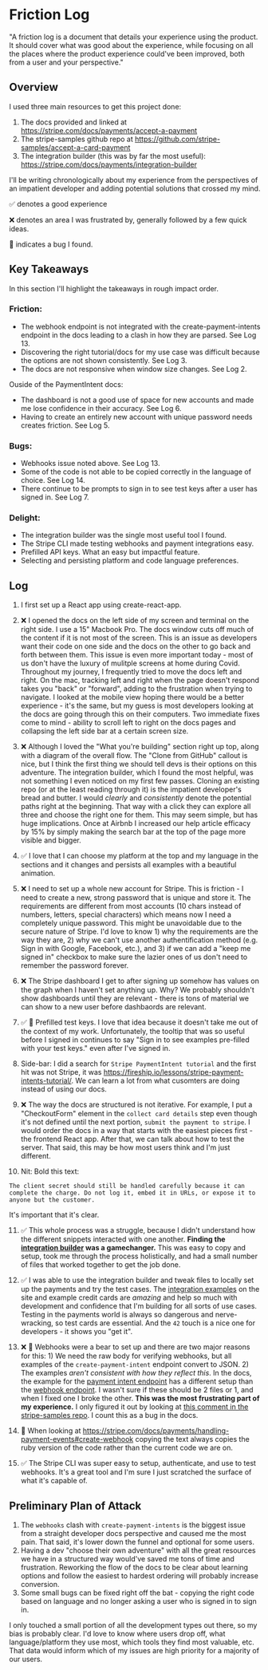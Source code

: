 # Friction Log
"A friction log is a document that details your experience using the product. It should cover what was good about the experience, while
focusing on all the places where the product experience could've been improved, both from a user and your perspective."

## Overview
I used three main resources to get this project done:
1. The docs provided and linked at https://stripe.com/docs/payments/accept-a-payment
2. The stripe-samples github repo at https://github.com/stripe-samples/accept-a-card-payment
3. The integration builder (this was by far the most useful): https://stripe.com/docs/payments/integration-builder

I'll be writing chronologically about my experience from the perspectives of an impatient developer and adding potential solutions that crossed my mind.

✅ denotes a good experience

❌ denotes an area I was frustrated by, generally followed by a few quick ideas.

🐛 indicates a bug I found.

## Key Takeaways
In this section I'll highlight the takeaways in rough impact order.

### Friction:
* The webhook endpoint is not integrated with the create-payment-intents endpoint in the docs leading to a clash in how they are parsed. See Log 13.
* Discovering the right tutorial/docs for my use case was difficult because the options are not shown consistently. See Log 3.
* The docs are not responsive when window size changes. See Log 2.

Ouside of the PaymentIntent docs:
* The dashboard is not a good use of space for new accounts and made me lose confidence in their accuracy. See Log 6.
* Having to create an entirely new account with unique password needs creates friction. See Log 5.

### Bugs:
* Webhooks issue noted above. See Log 13.
* Some of the code is not able to be copied correctly in the language of choice. See Log 14.
* There continue to be prompts to sign in to see test keys after a user has signed in. See Log 7.

### Delight:
* The integration builder was the single most useful tool I found.
* The Stripe CLI made testing webhooks and payment integrations easy.
* Prefilled API keys. What an easy but impactful feature.
* Selecting and persisting platform and code language preferences.


## Log
1. I first set up a React app using create-react-app.

2. ❌ I opened the docs on the left side of my screen and terminal on the right side. I use a 15" Macbook Pro. The docs window cuts off much of the content if it is not most of the screen. This is an issue as developers want their code on one side and the docs on the other to go back and forth between them. This issue is even more important today - most of us don't have the luxury of mulitple screens at home during Covid.
Throughout my journey, I frequently tried to move the docs left and right. On the mac, tracking left and right when the page doesn't respond takes you "back" or "forward", adding to the frustration when trying to navigate. I looked at the mobile view hoping there would be a better experience - it's the same, but my guess is most developers looking at the docs are going through this on their computers. Two immediate fixes come to mind - ability to scroll left to right on the docs pages and collapsing the left side bar at a certain screen size.

3. ❌ Although I loved the "What you're building" section right up top, along with a diagram of the overall flow. The "Clone from GitHub" callout is nice, but I think the first thing we should tell devs is their options on this adventure. The integration builder, which I found the most helpful, was not something I even noticed on my first few passes. Cloning an existing repo (or at the least reading through it) is the impatient developer's bread and butter. I would _clearly_ and _consistently_ denote the potential paths right at the beginning. That way with a click they can explore all three and choose the right one for them. This may seem simple, but has huge implications. Once at Airbnb I increased our help article efficacy by 15% by simply making the search bar at the top of the page more visible and bigger.

4. ✅ I love that I can choose my platform at the top and my language in the sections and it changes and persists all examples with a beautiful animation.

5. ❌ I need to set up a whole new account for Stripe. This is friction - I need to create a new, strong password that is unique and store it. The requirements are different from most accounts (10 chars instead of numbers, letters, special characters) which means now I need a completely unique password.
This might be unavoidable due to the secure nature of Stripe. I'd love to know 1) why the requirements are the way they are, 2) why we can't use another authentification method (e.g. Sign in with Google, Facebook, etc.), and 3) if we can add a "keep me signed in" checkbox to make sure the lazier ones of us don't need to remember the password forever.

6. ❌ The Stripe dashboard I get to after signing up somehow has values on the graph when I haven't set anything up. Why? We probably shouldn't show dashboards until they are relevant - there is tons of material we can show to a new user before dashbaords are relevant.

7. ✅ 🐛 Prefilled test keys. I love that idea because it doesn't take me out of the context of my work. Unfortunately, the tooltip that was so useful before I signed in continues to say "Sign in to see examples pre-filled with your test keys." even after I've signed in.

8. Side-bar: I did a search for `Stripe PaymentIntent tutorial` and the first hit was not Stripe, it was https://fireship.io/lessons/stripe-payment-intents-tutorial/. We can learn a lot from what cusomters are doing instead of using our docs.

9. ❌ The way the docs are structured is not iterative. For example, I put a "CheckoutForm" element in the `collect card details` step even though it's not defined until the next portion, `submit the payment to stripe`. I would order the docs in a way that starts with the easiest pieces first - the frontend React app. After that, we can talk about how to test the server. That said, this may be how most users think and I'm just different.

10. Nit: Bold this text:
```
The client secret should still be handled carefully because it can complete the charge. Do not log it, embed it in URLs, or expose it to anyone but the customer.
```
It's important that it's clear.

11. ✅ This whole process was a struggle, because I didn't understand how the different snippets interacted with one another. <strong>Finding the [integration builder](https://stripe.com/docs/payments/integration-builder) was a gamechanger.</strong> This was easy to copy and setup, took me through the process holistically, and had a small number of files that worked together to get the job done.

12. ✅ I was able to use the integration builder and tweak files to locally set up the payments and try the test cases. The [integration examples](https://stripe.com/docs/payments/accept-a-payment#web-test-integration) on the site and example credit cards are _amazing_ and help so much with development and confidence that I'm building for all sorts of use cases. Testing in the payments world is always so dangerous and nerve-wracking, so test cards are essential. And the `42` touch is a nice one for developers - it shows you "get it".

13. ❌ 🐛 Webhooks were a bear to set up and there are two major reasons for this: 1) We need the raw body for verifying webhooks, but all examples of the `create-payment-intent` endpoint convert to JSON. 2) The examples _aren't consistent with how they reflect this_. In the docs, the example for the [payment intent endpoint](https://stripe.com/docs/payments/accept-a-payment#web-create-payment-intent) has a different setup than the [webhook endpoint](https://stripe.com/docs/payments/handling-payment-events#create-webhook). I wasn't sure if these should be 2 files or 1, and when I fixed one I broke the other. <strong>This was the most frustrating part of my experience.</strong> I only figured it out by looking at [this comment in the stripe-samples repo](https://github.com/stripe-samples/accept-a-card-payment/blob/ced1374a33c963d482ea88f29a1ff89a390831f7/using-webhooks/server/node/server.js#L11). I count this as a bug in the docs.

14. 🐛 When looking at https://stripe.com/docs/payments/handling-payment-events#create-webhook copying the text always copies the ruby version of the code rather than the current code we are on.

15. ✅ The Stripe CLI was super easy to setup, authenticate, and use to test webhooks. It's a great tool and I'm sure I just scratched the surface of what it's capable of.


## Preliminary Plan of Attack
1. The `webhooks` clash with `create-payment-intents` is the biggest issue from a straight developer docs perspective and caused me the most pain. That said, it's lower down the funnel and optional for some users.
2. Having a dev "choose their own adventure" with all the great resources we have in a structured way would've saved me tons of time and frustration. Reworking the flow of the docs to be clear about learning options and follow the easiest to hardest ordering will probably increase conversion.
3. Some small bugs can be fixed right off the bat - copying the right code based on language and no longer asking a user who is signed in to sign in.

I only touched a small portion of all the development types out there, so my bias is probably clear. I'd love to know where users drop off, what language/platform they use most, which tools they find most valuable, etc. That data would inform which of my issues are high priority for a majority of our users.
